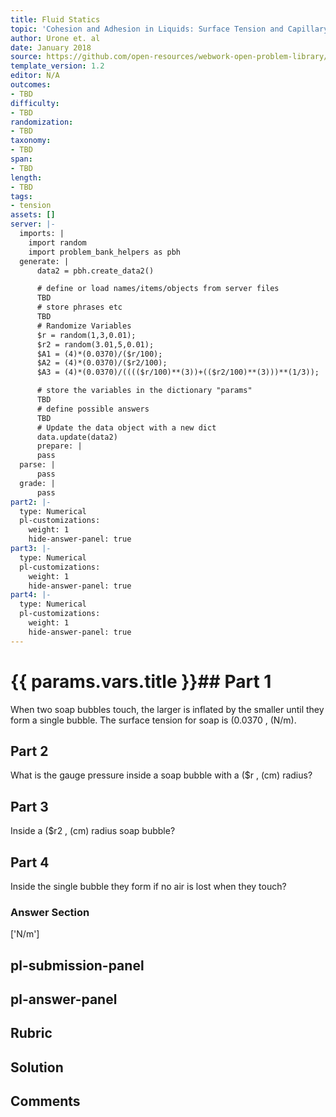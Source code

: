 ```yaml
---
title: Fluid Statics
topic: 'Cohesion and Adhesion in Liquids: Surface Tension and Capillary Action'
author: Urone et. al
date: January 2018
source: https://github.com/open-resources/webwork-open-problem-library/tree/master/Contrib/BrockPhysics/College_Physics_Urone/11.Fluid_Statics/NU_U17-11-08-012.pg
template_version: 1.2
editor: N/A
outcomes:
- TBD
difficulty:
- TBD
randomization:
- TBD
taxonomy:
- TBD
span:
- TBD
length:
- TBD
tags:
- tension
assets: []
server: |-
  imports: |
    import random
    import problem_bank_helpers as pbh
  generate: |
      data2 = pbh.create_data2()

      # define or load names/items/objects from server files
      TBD
      # store phrases etc
      TBD
      # Randomize Variables
      $r = random(1,3,0.01);
      $r2 = random(3.01,5,0.01);
      $A1 = (4)*(0.0370)/($r/100);
      $A2 = (4)*(0.0370)/($r2/100);
      $A3 = (4)*(0.0370)/(((($r/100)**(3))+(($r2/100)**(3)))**(1/3));

      # store the variables in the dictionary "params"
      TBD
      # define possible answers
      TBD
      # Update the data object with a new dict
      data.update(data2)
      prepare: |
      pass
  parse: |
      pass
  grade: |
      pass
part2: |-
  type: Numerical
  pl-customizations:
    weight: 1
    hide-answer-panel: true
part3: |-
  type: Numerical
  pl-customizations:
    weight: 1
    hide-answer-panel: true
part4: |-
  type: Numerical
  pl-customizations:
    weight: 1
    hide-answer-panel: true
---
```


# {{ params.vars.title }}## Part 1 
When two soap bubbles touch, the larger is inflated by the smaller until they form a single bubble. The surface tension for soap is (0.0370 , (N/m). 
## Part 2 
What is the gauge pressure inside a soap bubble with a ($r , (cm) radius? 
## Part 3 
Inside a ($r2 , (cm) radius soap bubble? 
## Part 4 
Inside the single bubble they form if no air is lost when they touch? 


### Answer Section 
['N/m']

## pl-submission-panel 


## pl-answer-panel 


## Rubric 


## Solution 


## Comments 


